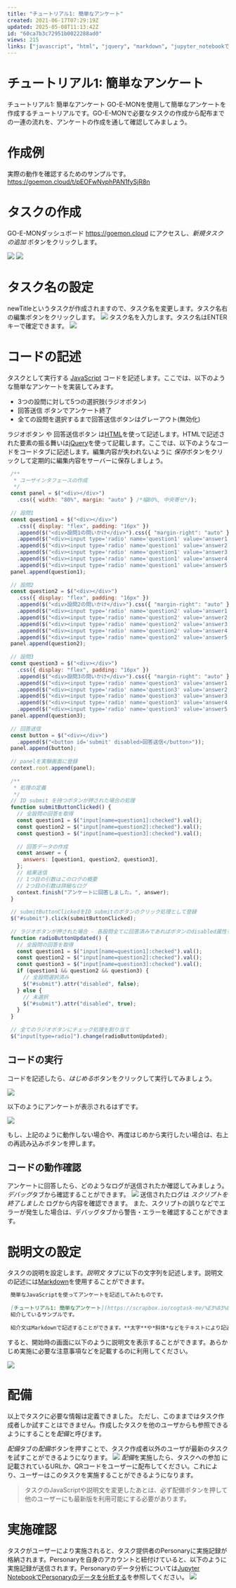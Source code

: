 ```yaml
---
title: "チュートリアル1: 簡単なアンケート"
created: 2021-06-17T07:29:19Z
updated: 2025-05-08T11:13:42Z
id: "60ca7b3c72951b0022288ad0"
views: 215
links: ["javascript", "html", "jquery", "markdown", "jupyter_notebookでpersonaryのデータを分析する"]
---
```


# チュートリアル1: 簡単なアンケート

チュートリアル1: 簡単なアンケート
GO-E-MONを使用して簡単なアンケートを作成するチュートリアルです。GO-E-MONで必要なタスクの作成から配布までの一連の流れを、アンケートの作成を通して確認してみましょう。

# 作成例
実際の動作を確認するためのサンプルです。
<https://goemon.cloud/t/pEOFwNvphPAN1fySjR8n>

# タスクの作成
GO-E-MONダッシュボード <https://goemon.cloud> にアクセスし、*新規タスクの追加* ボタンをクリックします。

![](images/681c131e71a4be2101673798.png) ![](images/681c13535cb3fd6df1fa1aef.png)



# タスク名の設定
newTitleというタスクが作成されますので、タスク名を変更します。タスク名右の編集ボタンをクリックします。
![](images/60d2633d9ffbb100229f5163.png)
タスク名を入力します。タスク名はENTERキーで確定できます。
![](images/60d26372649d0d0044fe1a68.png)

# コードの記述
タスクとして実行する [JavaScript](JavaScript.md) コードを記述します。ここでは、以下のような簡単なアンケートを実装してみます。
- 3つの設問に対して5つの選択肢(ラジオボタン)
- 回答送信 ボタンでアンケート終了
- 全ての設問を選択するまで回答送信ボタンはグレーアウト(無効化)

ラジオボタン や 回答送信ボタン は[HTML](HTML.md)を使って記述します。HTMLで記述された要素の振る舞いは[jQuery](jQuery.md)を使って記載します。ここでは、以下のようなコードをコードタブに記述します。編集内容が失われないように *保存*ボタンをクリックして定期的に編集内容をサーバーに保存しましょう。

```javascript
 /**
  * ユーザインタフェースの作成
  */
 const panel = $("<div></div>")
   .css({ width: "80%", margin: "auto" } /*幅80%, 中央寄せ*/);
 
 // 設問1
 const question1 = $("<div></div>")
   .css({ display: "flex", padding: "16px" })
   .append($("<div>設問1の問いかけ</div>").css({ "margin-right": "auto" } /*問いかけと回答1の間に余白*/))
   .append($("<div><input type='radio' name='question1' value='answer1'/>回答1</div>"))
   .append($("<div><input type='radio' name='question1' value='answer2'/>回答2</div>"))
   .append($("<div><input type='radio' name='question1' value='answer3'/>回答3</div>"))
   .append($("<div><input type='radio' name='question1' value='answer4'/>回答4</div>"))
   .append($("<div><input type='radio' name='question1' value='answer5'/>回答5</div>"));
 panel.append(question1);
 
 // 設問2
 const question2 = $("<div></div>")
   .css({ display: "flex", padding: "16px" })
   .append($("<div>設問2の問いかけ</div>").css({ "margin-right": "auto" } /*問いかけと回答1の間に余白*/))
   .append($("<div><input type='radio' name='question2' value='answer1'/>回答1</div>"))
   .append($("<div><input type='radio' name='question2' value='answer2'/>回答2</div>"))
   .append($("<div><input type='radio' name='question2' value='answer3'/>回答3</div>"))
   .append($("<div><input type='radio' name='question2' value='answer4'/>回答4</div>"))
   .append($("<div><input type='radio' name='question2' value='answer5'/>回答5</div>"));
 panel.append(question2);
 
 // 設問3
 const question3 = $("<div></div>")
   .css({ display: "flex", padding: "16px" })
   .append($("<div>設問3の問いかけ</div>").css({ "margin-right": "auto" } /*問いかけと回答1の間に余白*/))
   .append($("<div><input type='radio' name='question3' value='answer1'/>回答1</div>"))
   .append($("<div><input type='radio' name='question3' value='answer2'/>回答2</div>"))
   .append($("<div><input type='radio' name='question3' value='answer3'/>回答3</div>"))
   .append($("<div><input type='radio' name='question3' value='answer4'/>回答4</div>"))
   .append($("<div><input type='radio' name='question3' value='answer5'/>回答5</div>"));
 panel.append(question3);
 
 // 回答送信
 const button = $("<div></div>")
   .append($("<button id='submit' disabled>回答送信</button>"));
 panel.append(button);
 
 // panelを実験画面に登録
 context.root.append(panel);
 
 /**
  * 処理の定義
  */
 // ID submit を持つボタンが押された場合の処理
 function submitButtonClicked() {
   // 全設問の回答を取得
   const question1 = $("input[name=question1]:checked").val();
   const question2 = $("input[name=question2]:checked").val();
   const question3 = $("input[name=question3]:checked").val();
   
   // 回答データの作成
   const answer = {
     answers: [question1, question2, question3],
   };
   // 結果送信
   // 1つ目の引数はこのログの概要
   // 2つ目の引数は詳細なログ
   context.finish("アンケートに回答しました。", answer);
 }
 
 // submitButtonClickedをID submitのボタンのクリック処理として登録
 $("#submit").click(submitButtonClicked);
 
 // ラジオボタンが押された場合 - 各設問全てに回答済みであればボタンのdisabled属性を外す
 function radioButtonUpdated() {
   // 全設問の回答を取得
   const question1 = $("input[name=question1]:checked").val();
   const question2 = $("input[name=question2]:checked").val();
   const question3 = $("input[name=question3]:checked").val();
   if (question1 && question2 && question3) {
     // 全設問選択済み
     $("#submit").attr("disabled", false);
   } else {
     // 未選択
     $("#submit").attr("disabled", true);
   }
 }
 
 // 全てのラジオボタンにチェック処理を割り当て
 $("input[type=radio]").change(radioButtonUpdated);

```
## コードの実行
コードを記述したら、*はじめる*ボタンをクリックして実行してみましょう。

![](images/60d26b16432c90004546a200.png)

以下のようにアンケートが表示されるはずです。

![](images/60d26b3e1716a20044e1ceea.png)

もし、上記のように動作しない場合や、再度はじめから実行したい場合は、右上の再読み込みボタンを押します。

## コードの動作確認
アンケートに回答したら、どのようなログが送信されたか確認してみましょう。*デバッグ*タブから確認することができます。
![](images/60d26bca986317004ade74b5.png)
送信されたログは *スクリプトを終了しました* ログから内容を確認できます。
また、スクリプトの誤りなどでエラーが発生した場合は、デバッグタブから警告・エラーを確認することができます。

# 説明文の設定
タスクの説明を設定します。*説明文* タブに以下の文字列を記述します。説明文の記述には[Markdown](Markdown.md)を使用することができます。

```markdown
 簡単なJavaScriptを使ってアンケートを記述してみたものです。
 
 [チュートリアル1: 簡単なアンケート](https://scrapbox.io/cogtask-me/%E3%83%81%E3%83%A5%E3%83%BC%E3%83%88%E3%83%AA%E3%82%A2%E3%83%AB1:_%E7%B0%A1%E5%8D%98%E3%81%AA%E3%82%A2%E3%83%B3%E3%82%B1%E3%83%BC%E3%83%88)で
 紹介しているサンプルです。
 
 紹介文はMarkdownで記述することができます。**太字**や*斜体*などをテキストにより記述することができます。

```
すると、開始時の画面に以下のように説明文を表示することができます。あらかじめ実施に必要な注意事項などを記載するのに利用してください。

![](images/60d27f983e6a7400441ba630.png)


# 配備
以上でタスクに必要な情報は定義できました。
ただし、このままではタスク作成者しか試すことはできません。作成したタスクを他のユーザからも参照できるようにすることを*配備*と呼びます。

*配備*タブの*配備*ボタンを押すことで、タスク作成者以外のユーザが最新のタスクを試すことができるようになります。
![](images/60d28079bf95790044cc3c6e.png)
*配備*を実施したら、タスクへの参加 に記載されているURLか、QRコードをユーザーに配布してください。これにより、ユーザーはこのタスクを実施することができるようになります。

> タスクのJavaScriptや説明文を変更したあとは、必ず配備ボタンを押して他のユーザーにも最新版を利用可能にする必要があります。

# 実施確認
タスクがユーザーにより実施されると、タスク提供者のPersonaryに実施記録が格納されます。Personaryを自身のアカウントと紐付けていると、以下のように実施記録が送信されます。Personaryのデータ分析については[Jupyter NotebookでPersonaryのデータを分析する](Jupyter_NotebookでPersonaryのデータを分析する.md)を参照してください。
![](images/60d2814daf6dbd004ac13fe8.png)

